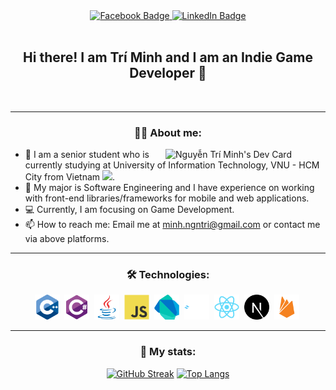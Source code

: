 <!--Intro-->
<div id="badges" align="center">
  <a href="https://www.facebook.com/ngtrizminh/">
    <img src="https://img.shields.io/badge/Facebook-4267B2?style=for-the-badge&logo=facebook&logoColor=white" alt="Facebook Badge"/>
  </a>
  <a href="https://www.linkedin.com/in/trizminh/">
    <img src="https://img.shields.io/badge/LinkedIn-0072b1?style=for-the-badge&logo=linkedin&logoColor=white" alt="LinkedIn Badge"/>
  </a>
  
<div id="profile_views" align="center">
  <img src="https://komarev.com/ghpvc/?username=yoshinewa&style=flat-square&color=013220" alt=""/>
</div>

<div id="hello" align="center">
  <h2>
    Hi there! I am Trí Minh and I am an Indie Game Developer 👋
  </h2>
</div>

<!--Main section-->
<div align="center">
  <img src=""/>
</div>

---

### :man_technologist: About me:
<div align="left">
  <a href="https://app.daily.dev/trizminh" target="_blank">
    <img
      width="256"
      align="right"
      src="https://api.daily.dev/devcards/e503a4b97ec844488964380ef75c4226.png?r=5g3" width="400" alt="Nguyễn Trí Minh's Dev Card""
    />
  </a>

  - :office: I am a senior student who is currently studying at University of Information Technology, VNU - HCM City from Vietnam <img src="https://images.emojiterra.com/google/noto-emoji/v2.034/128px/1f1fb-1f1f3.png" width="15">.
  - :telescope: My major is Software Engineering and I have experience on working with front-end libraries/frameworks for mobile and web applications.
  - :computer: Currently, I am focusing on Game Development.
  - :mailbox: How to reach me: Email me at minh.ngntri@gmail.com or contact me via above platforms.
</div>

---

### :hammer_and_wrench: Technologies:
<div align="left">
  <div align="center">
    <img src="https://github.com/devicons/devicon/blob/master/icons/cplusplus/cplusplus-original.svg" alt="C++" width="40" height="40"/>&nbsp;
    <img src="https://github.com/devicons/devicon/blob/master/icons/csharp/csharp-original.svg" alt="C#" width="40" height="40"/>&nbsp;
    <img src="https://github.com/devicons/devicon/blob/master/icons/java/java-original.svg" alt="Java" width="40" height="40"/>&nbsp;
    <img src="https://github.com/devicons/devicon/blob/master/icons/javascript/javascript-original.svg" alt="JavaScript" width="40" height="40"/>&nbsp;
    <img src="https://github.com/devicons/devicon/blob/master/icons/dart/dart-original.svg" alt="Java" width="40" height="40"/>&nbsp;
    <img src="https://github.com/devicons/devicon/blob/master/icons/tailwindcss/tailwindcss-original-wordmark.svg" alt="Tailwind CSS" width="40" height="40"/>&nbsp;  
    <img src="https://github.com/devicons/devicon/blob/master/icons/react/react-original.svg" alt="ReactJS" width="40" height="40"/>&nbsp;
    <img src="https://github.com/devicons/devicon/blob/master/icons/nextjs/nextjs-original.svg" alt="Next.js" width="40" height="40"/>&nbsp;
    <img src="https://github.com/devicons/devicon/blob/master/icons/firebase/firebase-plain.svg" alt="Firebase" width="40" height="40"/>&nbsp;   
  </div>
</div>

---

### :signal_strength: My stats:
[![GitHub Streak](http://github-readme-streak-stats.herokuapp.com?user=trizminh&theme=dark&background=0D1117)](https://git.io/streak-stats)
[![Top Langs](https://github-readme-stats.vercel.app/api/top-langs/?username=trizminh&layout=compact&theme=dark)](https://github.com/anuraghazra/github-readme-stats)
